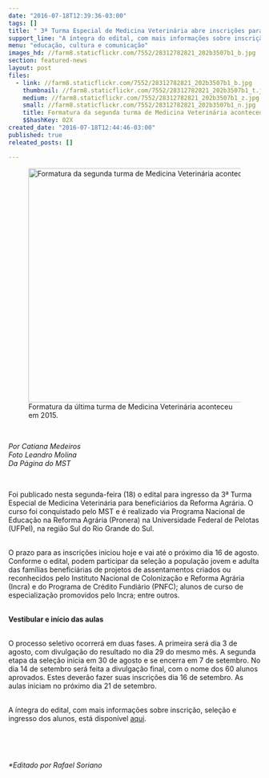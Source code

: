 ```yaml
---
date: "2016-07-18T12:39:36-03:00"
tags: []
title: " 3ª Turma Especial de Medicina Veterinária abre inscrições para vestibular"
support_line: "A íntegra do edital, com mais informações sobre inscrição, seleção e ingresso dos alunos, já está disponível."
menu: "educação, cultura e comunicação"
images_hd: //farm8.staticflickr.com/7552/28312782821_202b3507b1_b.jpg
section: featured-news
layout: post
files:
  - link: //farm8.staticflickr.com/7552/28312782821_202b3507b1_b.jpg
    thumbnail: //farm8.staticflickr.com/7552/28312782821_202b3507b1_t.jpg
    medium: //farm8.staticflickr.com/7552/28312782821_202b3507b1_z.jpg
    small: //farm8.staticflickr.com/7552/28312782821_202b3507b1_n.jpg
    title: Formatura da segunda turma de Medicina Veterinária aconteceu no último ano..jpg
    $$hashKey: 02X
created_date: "2016-07-18T12:44:46-03:00"
published: true
releated_posts: []

---
```

<figure class="image"><img alt="Formatura da segunda turma de Medicina Veterinária aconteceu no último ano..jpg" height="467" src="//farm8.staticflickr.com/7552/28312782821_202b3507b1_b.jpg" width="700" />
<figcaption>Formatura da &uacute;ltima turma de Medicina Veterin&aacute;ria aconteceu em 2015.</figcaption>
</figure>

<p>&nbsp;</p>

<p><em>Por Catiana Medeiros<br />
Foto Leandro Molina<br />
Da P&aacute;gina do MST</em></p>

<p>&nbsp;</p>

<p>Foi publicado nesta segunda-feira (18) o edital para ingresso da 3&ordf; Turma Especial de Medicina Veterin&aacute;ria para benefici&aacute;rios da Reforma Agr&aacute;ria. O curso foi conquistado pelo MST e &eacute; realizado via Programa Nacional de Educa&ccedil;&atilde;o na Reforma Agr&aacute;ria (Pronera) na Universidade Federal de Pelotas (UFPel), na regi&atilde;o Sul do Rio Grande do Sul.</p>

<p><br />
O prazo para as inscri&ccedil;&otilde;es iniciou hoje e vai at&eacute; o pr&oacute;ximo dia 16 de agosto. Conforme o edital, podem participar da sele&ccedil;&atilde;o a popula&ccedil;&atilde;o jovem e adulta das fam&iacute;lias benefici&aacute;rias de projetos de assentamentos criados ou reconhecidos pelo Instituto Nacional de Coloniza&ccedil;&atilde;o e Reforma Agr&aacute;ria (Incra) e do Programa de Cr&eacute;dito Fundi&aacute;rio (PNFC); alunos de curso de especializa&ccedil;&atilde;o promovidos pelo Incra; entre outros.</p>

<p><br />
<strong>Vestibular e in&iacute;cio das aulas</strong></p>

<p><br />
O processo seletivo ocorrer&aacute; em duas fases. A primeira ser&aacute; dia 3 de agosto, com divulga&ccedil;&atilde;o do resultado no dia 29 do mesmo m&ecirc;s. A segunda etapa da sele&ccedil;&atilde;o inicia em 30 de agosto e se encerra em 7 de setembro. No dia 14 de setembro ser&aacute; feita a divulga&ccedil;&atilde;o final, com o nome dos 60 alunos aprovados. Estes dever&atilde;o fazer suas inscri&ccedil;&otilde;es dia 16 de setembro. As aulas iniciam no pr&oacute;ximo dia 21 de setembro.</p>

<p><br />
A &iacute;ntegra do edital, com mais informa&ccedil;&otilde;es sobre inscri&ccedil;&atilde;o, sele&ccedil;&atilde;o e ingresso dos alunos, est&aacute; dispon&iacute;vel <a href="http://ces.ufpel.edu.br/vestibular/vested0033_2016/">aqui</a>.</p>

<p>&nbsp;</p>

<p>&nbsp;</p>

<p><em>*Editado por Rafael Soriano</em></p>
